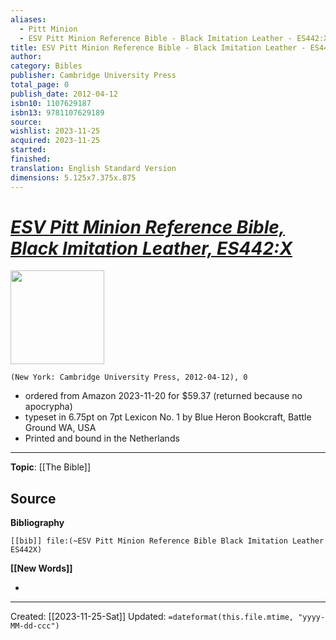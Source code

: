 ```yaml
---
aliases:
  - Pitt Minion
  - ESV Pitt Minion Reference Bible - Black Imitation Leather - ES442:X
title: ESV Pitt Minion Reference Bible - Black Imitation Leather - ES442:X
author: 
category: Bibles
publisher: Cambridge University Press
total_page: 0
publish_date: 2012-04-12
isbn10: 1107629187
isbn13: 9781107629189
source: 
wishlist: 2023-11-25
acquired: 2023-11-25
started: 
finished: 
translation: English Standard Version
dimensions: 5.125x7.375x.875
---
```

# *[ESV Pitt Minion Reference Bible, Black Imitation Leather, ES442:X]()* 

<img src="http://books.google.com/books/content?id=6VP0ugAACAAJ&printsec=frontcover&img=1&zoom=1&source=gbs_api" width=150>

`(New York: Cambridge University Press, 2012-04-12), 0`

- ordered from Amazon 2023-11-20 for $59.37 (returned because no apocrypha)
- typeset in 6.75pt on 7pt Lexicon No. 1 by Blue Heron Bookcraft, Battle Ground WA, USA 
- Printed and bound in the Netherlands

--- 
**Topic**: [[The Bible]]

**Source**
- 

**Bibliography**

```query
[[bib]] file:(~ESV Pitt Minion Reference Bible Black Imitation Leather ES442X)
```
 

**[[New Words]]**

- 

---
Created: [[2023-11-25-Sat]]
Updated: `=dateformat(this.file.mtime, "yyyy-MM-dd-ccc")`
